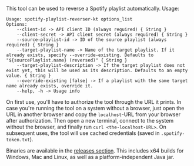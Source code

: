 This tool can be used to reverse a Spotify playlist automatically. Usage:

```
Usage: spotify-playlist-reverser-kt options_list
Options:
    --client-id -> API client ID (always required) { String }
    --client-secret -> API client secret (always required) { String }
    --source-playlist-id -> ID of the source playlist (always required) { String }
    --target-playlist-name -> Name of the target playlist. If it already exists, specify --override-existing. Defaults to "${sourcePlaylist.name} (reversed)" { String }    
    --target-playlist-description -> If the target playlist does not exist yet, this will be used as its description. Defaults to an empty value. { String }
    --override-existing [false] -> If a playlist with the same target name already exists, override it.
    --help, -h -> Usage info
```

On first use, you'll have to authorize the tool through the URL it prints. In case you're running the tool on a system without a browser, just open the URL in another browser and copy the `localhost`-URL from your browser after authorization. Then open a new terminal, connect to the system without the browser, and finally run `curl <the-localhost-URL>`.
On subsequent uses, the tool will use cached credentials (saved in `.spotify-token.txt`).

Binaries are available in the [releases section](https://github.com/cbruegg/spotify-playlist-reverser-kt/releases). This includes x64 builds for Windows, Mac and Linux, as well as a platform-independent Java jar.
